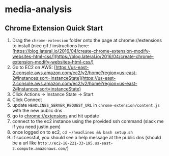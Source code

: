 # media-analysis

## Chrome Extension Quick Start 
1. Drag the `chrome-extension` folder onto the page at chrome://extensions to install (nice gif / instructions here: [https://blog.lateral.io/2016/04/create-chrome-extension-modify-websites-html-css/](https://blog.lateral.io/2016/04/create-chrome-extension-modify-websites-html-css/)
2. Go to EC2 on AWS: [https://us-east-2.console.aws.amazon.com/ec2/v2/home?region=us-east-2#Instances:sort=instanceState](https://us-east-2.console.aws.amazon.com/ec2/v2/home?region=us-east-2#Instances:sort=instanceState) 
3. Click Actions -> Instance State -> Start
4. Click Connect
5. update `HEADLINES_SERVER_REQUEST_URL` in `chrome-extension/content.js` with the new public dns
6. go to [chrome://extensions](chrome://extensions) and hit update
6. connect to the ec2 instance using the provided ssh command (slack me if you need justin.pem)
7. once logged on to ec2, `cd ~/headlines && bash setup.sh`
8. if successful, you should see a help message at the public dns (should be a url like `http://ec2-18-221-33-195.us-east-2.compute.amazonaws.com/`)
